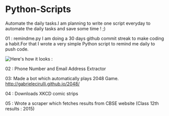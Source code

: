 # Python-Scripts

Automate the daily tasks.I am planning to write one script everyday to automate the daily tasks and save some time ! ;)

01 : remindme.py
I am doing a 30 days github commit streak to make coding a habit.For that I wrote a very simple Python script to remind me daily to push code.

![Here's how it looks : ](http://i.imgur.com/XuEjdV3.png)


02 : Phone Number and Email Address Extractor

03: Made a bot which automatically plays 2048 Game. http://gabrielecirulli.github.io/2048/ 

04 : Downloads XKCD comic strips

05 : Wrote a scraper which fetches results from CBSE website (Class 12th results : 2015)
